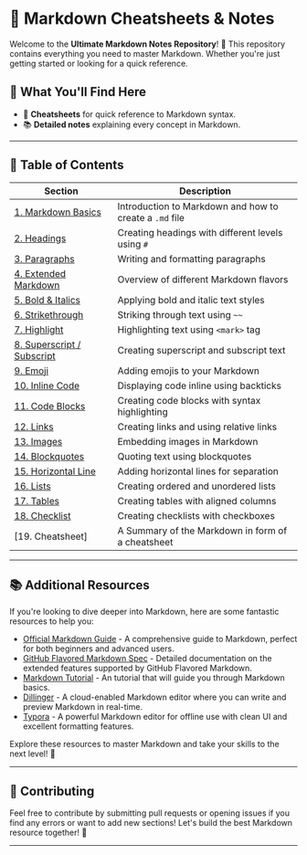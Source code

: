 # 📝 Markdown Cheatsheets & Notes

Welcome to the **Ultimate Markdown Notes Repository**! 🚀 This repository contains everything you need to master Markdown. Whether you're just getting started or looking for a quick reference.

## 🎯 What You'll Find Here

- 🔖 **Cheatsheets** for quick reference to Markdown syntax.
- 📚 **Detailed notes** explaining every concept in Markdown.

---

## 📑 Table of Contents

| Section | Description |
|---------|-------------|
| [1. Markdown Basics](#1-markdown-basics) | Introduction to Markdown and how to create a `.md` file |
| [2. Headings](#2-headings) | Creating headings with different levels using `#` |
| [3. Paragraphs](#3-paragraphs) | Writing and formatting paragraphs |
| [4. Extended Markdown](#4-extended-markdown) | Overview of different Markdown flavors |
| [5. Bold & Italics](#5-bold--italics) | Applying bold and italic text styles |
| [6. Strikethrough](#6-strikethrough) | Striking through text using `~~` |
| [7. Highlight](#7-highlight) | Highlighting text using `<mark>` tag |
| [8. Superscript / Subscript](#8-superscript--subscript) | Creating superscript and subscript text |
| [9. Emoji](#9-emoji) | Adding emojis to your Markdown |
| [10. Inline Code](#10-inline-code) | Displaying code inline using backticks |
| [11. Code Blocks](#11-code-blocks) | Creating code blocks with syntax highlighting |
| [12. Links](#12-links) | Creating links and using relative links |
| [13. Images](#13-images) | Embedding images in Markdown |
| [14. Blockquotes](#14-blockquotes) | Quoting text using blockquotes |
| [15. Horizontal Line](#15-horizontal-line) | Adding horizontal lines for separation |
| [16. Lists](#16-lists) | Creating ordered and unordered lists |
| [17. Tables](#17-tables) | Creating tables with aligned columns |
| [18. Checklist](#18-checklist) | Creating checklists with checkboxes |
| [19. Cheatsheet] | A Summary of the Markdown in form of a cheatsheet |

---

## 📚 Additional Resources

If you're looking to dive deeper into Markdown, here are some fantastic resources to help you:

- [Official Markdown Guide](https://www.markdownguide.org) - A comprehensive guide to Markdown, perfect for both beginners and advanced users.
- [GitHub Flavored Markdown Spec](https://github.github.com/gfm/) - Detailed documentation on the extended features supported by GitHub Flavored Markdown.
- [Markdown Tutorial](https://youtu.be/_PPWWRV6gbA?si=D8onpr4cWBte2Upl) - An tutorial that will guide you through Markdown basics.
- [Dillinger](https://dillinger.io/) - A cloud-enabled Markdown editor where you can write and preview Markdown in real-time.
- [Typora](https://typora.io/) - A powerful Markdown editor for offline use with clean UI and excellent formatting features.

Explore these resources to master Markdown and take your skills to the next level! 🚀

---

## 💬 Contributing

Feel free to contribute by submitting pull requests or opening issues if you find any errors or want to add new sections! Let's build the best Markdown resource together! 🤝

---

